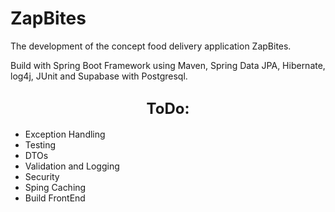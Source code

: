 # ZapBites

The development of the concept food delivery application ZapBites.

Build with Spring Boot Framework using Maven, Spring Data JPA, Hibernate, log4j, JUnit and Supabase with Postgresql.


## <div style="text-align:center; font-size:24px;">ToDo:</div>

- Exception Handling
- Testing
- DTOs
- Validation and Logging
- Security
- Sping Caching
- Build FrontEnd
  
